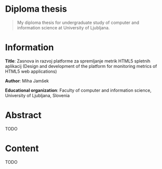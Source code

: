 # Diploma thesis
> My diploma thesis for undergraduate study of computer and information science at University of Ljubljana.

# Information

**Title**: Zasnova in razvoj platforme za spremljanje metrik HTML5 spletnih aplikacij (Design and development of the platform for monitoring metrics of HTML5 web applications)

**Author**: Miha Jamšek

**Educational organization**: Faculty of computer and information science, University of Ljubljana, Slovenia

# Abstract

TODO

# Content

TODO